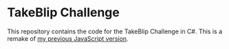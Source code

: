 # TakeBlip Challenge

This repository contains the code for the TakeBlip Challenge in C#. This is a remake of [my previous JavaScript version](https://github.com/jotaajunior/bot-takeblip).
